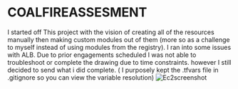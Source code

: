 # COALFIREASSESMENT

 
I started off This project with the vision of creating all of the resources manually then making custom modules out of them (more so as a challenge to myself instead of using modules from the registry). I ran into some issues with ALB. Due to prior engagements scheduled  I was not able to troubleshoot or  complete the drawing due to time constraints.  however I still decided to send what i did complete.  ( I purposely kept the .tfvars file in .gitignore so you can view the variable resolution)
![Ec2screenshot](https://user-images.githubusercontent.com/91026675/133937983-be8d0d76-c1b2-45a7-8477-35f7e8af052d.JPG)
